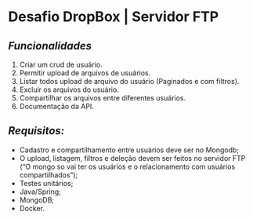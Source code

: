 # Desafio DropBox | Servidor FTP

## *Funcionalidades*
1. Criar um crud de usuário.
2. Permitir upload de arquivos de usuários.
3. Listar todos upload de arquivo do usuário (Paginados e com filtros).
4. Excluir os arquivos do usuário.
5. Compartilhar os arquivos entre diferentes usuários.
6. Documentação da API.


## *Requisitos:*
* Cadastro e compartilhamento entre usuários deve ser no Mongodb;
* O upload, listagem, filtros e deleção devem ser feitos no servidor FTP (“O mongo so vai ter os usuários e o relacionamento com usuários compartilhados”);
* Testes unitários;
* Java/Spring;
* MongoDB;
* Docker.
